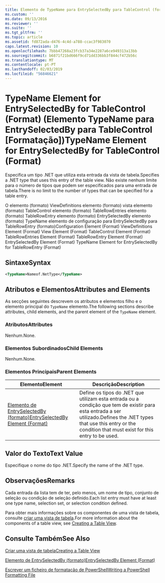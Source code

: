 ```yaml
---
title: Elemento de TypeName para EntrySelectedBy para TableControl (formato) | Documentos da Microsoft
ms.custom: ''
ms.date: 09/13/2016
ms.reviewer: ''
ms.suite: ''
ms.tgt_pltfrm: ''
ms.topic: article
ms.assetid: fd872ada-d476-4c4d-a788-ccac3f983070
caps.latest.revision: 10
ms.openlocfilehash: 7bbb47268a23fcb37a34e2287a6ce949313a13bb
ms.sourcegitcommit: b6871f21bd666f9cd71dd336bb3f844cf472b56c
ms.translationtype: MT
ms.contentlocale: pt-PT
ms.lasthandoff: 02/03/2019
ms.locfileid: "56846621"
---
```

# <a name="typename-element-for-entryselectedby-for-tablecontrol-format"></a><span data-ttu-id="57a77-102">TypeName Element for EntrySelectedBy for TableControl (Format) (Elemento TypeName para EntrySelectedBy para TableControl [Formatação])</span><span class="sxs-lookup"><span data-stu-id="57a77-102">TypeName Element for EntrySelectedBy for TableControl (Format)</span></span>

<span data-ttu-id="57a77-103">Especifica um tipo .NET que utiliza esta entrada da vista de tabela.</span><span class="sxs-lookup"><span data-stu-id="57a77-103">Specifies a .NET type that uses this entry of the table view.</span></span> <span data-ttu-id="57a77-104">Não existe nenhum limite para o número de tipos que podem ser especificados para uma entrada de tabela.</span><span class="sxs-lookup"><span data-stu-id="57a77-104">There is no limit to the number of types that can be specified for a table entry.</span></span>

<span data-ttu-id="57a77-105">O elemento (formato) ViewDefinitions elemento (formato) vista elemento (formato) TableControl elemento (formato) TableRowEntries elemento (formato) TableRowEntry elemento (formato) EntrySelectedBy elemento (formato) TypeName elemento de configuração para EntrySelectedBy para TableRowEntry (formato)</span><span class="sxs-lookup"><span data-stu-id="57a77-105">Configuration Element (Format) ViewDefinitions Element (Format) View Element (Format) TableControl Element (Format) TableRowEntries Element (Format) TableRowEntry Element (Format) EntrySelectedBy Element (Format) TypeName Element for EntrySelectedBy for TableRowEntry (Format)</span></span>

## <a name="syntax"></a><span data-ttu-id="57a77-106">Sintaxe</span><span class="sxs-lookup"><span data-stu-id="57a77-106">Syntax</span></span>

```xml
<TypeName>Nameof.NetType</TypeName>
```

## <a name="attributes-and-elements"></a><span data-ttu-id="57a77-107">Atributos e Elementos</span><span class="sxs-lookup"><span data-stu-id="57a77-107">Attributes and Elements</span></span>

<span data-ttu-id="57a77-108">As secções seguintes descrevem os atributos e elementos filho e o elemento principal do `TypeName` elemento.</span><span class="sxs-lookup"><span data-stu-id="57a77-108">The following sections describe attributes, child elements, and the parent element of the `TypeName` element.</span></span>

### <a name="attributes"></a><span data-ttu-id="57a77-109">Atributos</span><span class="sxs-lookup"><span data-stu-id="57a77-109">Attributes</span></span>

<span data-ttu-id="57a77-110">Nenhum.</span><span class="sxs-lookup"><span data-stu-id="57a77-110">None.</span></span>

### <a name="child-elements"></a><span data-ttu-id="57a77-111">Elementos Subordinados</span><span class="sxs-lookup"><span data-stu-id="57a77-111">Child Elements</span></span>

<span data-ttu-id="57a77-112">Nenhum.</span><span class="sxs-lookup"><span data-stu-id="57a77-112">None.</span></span>

### <a name="parent-elements"></a><span data-ttu-id="57a77-113">Elementos Principais</span><span class="sxs-lookup"><span data-stu-id="57a77-113">Parent Elements</span></span>

|<span data-ttu-id="57a77-114">Elemento</span><span class="sxs-lookup"><span data-stu-id="57a77-114">Element</span></span>|<span data-ttu-id="57a77-115">Descrição</span><span class="sxs-lookup"><span data-stu-id="57a77-115">Description</span></span>|
|-------------|-----------------|
|[<span data-ttu-id="57a77-116">Elemento de EntrySelectedBy (formato)</span><span class="sxs-lookup"><span data-stu-id="57a77-116">EntrySelectedBy Element (Format)</span></span>](./entryselectedby-element-for-tablerowentry-for-tablecontrol-format.md)|<span data-ttu-id="57a77-117">Define os tipos do .NET que utilizam esta entrada ou a condição que tem de existir para esta entrada a ser utilizado.</span><span class="sxs-lookup"><span data-stu-id="57a77-117">Defines the .NET types that use this entry or the condition that must exist for this entry to be used.</span></span>|

## <a name="text-value"></a><span data-ttu-id="57a77-118">Valor do Texto</span><span class="sxs-lookup"><span data-stu-id="57a77-118">Text Value</span></span>

<span data-ttu-id="57a77-119">Especifique o nome do tipo .NET.</span><span class="sxs-lookup"><span data-stu-id="57a77-119">Specify the name of the .NET type.</span></span>

## <a name="remarks"></a><span data-ttu-id="57a77-120">Observações</span><span class="sxs-lookup"><span data-stu-id="57a77-120">Remarks</span></span>

<span data-ttu-id="57a77-121">Cada entrada da lista tem de ter, pelo menos, um nome de tipo, conjunto de seleção ou condição de seleção definido.</span><span class="sxs-lookup"><span data-stu-id="57a77-121">Each list entry must have at least one type name, selection set, or selection condition defined.</span></span>

<span data-ttu-id="57a77-122">Para obter mais informações sobre os componentes de uma vista de tabela, consulte [criar uma vista de tabela](./creating-a-table-view.md).</span><span class="sxs-lookup"><span data-stu-id="57a77-122">For more information about the components of a table view, see [Creating a Table View](./creating-a-table-view.md).</span></span>

## <a name="see-also"></a><span data-ttu-id="57a77-123">Consulte Também</span><span class="sxs-lookup"><span data-stu-id="57a77-123">See Also</span></span>

[<span data-ttu-id="57a77-124">Criar uma vista de tabela</span><span class="sxs-lookup"><span data-stu-id="57a77-124">Creating a Table View</span></span>](./creating-a-table-view.md)

[<span data-ttu-id="57a77-125">Elemento de EntrySelectedBy (formato)</span><span class="sxs-lookup"><span data-stu-id="57a77-125">EntrySelectedBy Element (Format)</span></span>](./entryselectedby-element-for-tablerowentry-for-tablecontrol-format.md)

[<span data-ttu-id="57a77-126">Escrever um ficheiro de formatação de PowerShell</span><span class="sxs-lookup"><span data-stu-id="57a77-126">Writing a PowerShell Formatting File</span></span>](./writing-a-powershell-formatting-file.md)
